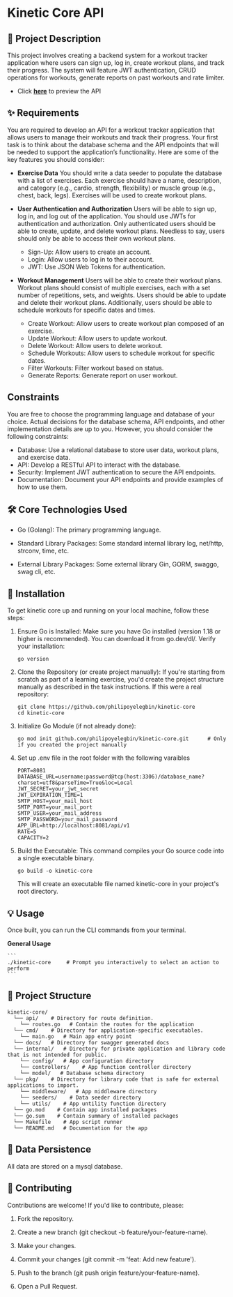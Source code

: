 # Kinetic Core API

## 📝 Project Description

This project involves creating a backend system for a workout tracker application where users can sign up, log in, create workout plans, and track their progress. The system will feature JWT authentication, CRUD operations for workouts, generate reports on past workouts and rate limiter.

- Click **[here](https://kinetic-core.onrender.com)** to preview the API

## ✨ Requirements

You are required to develop an API for a workout tracker application that allows users to manage their workouts and track their progress. Your first task is to think about the database schema and the API endpoints that will be needed to support the application’s functionality. Here are some of the key features you should consider:

- **Exercise Data**
  You should write a data seeder to populate the database with a list of exercises. Each exercise should have a name, description, and category (e.g., cardio, strength, flexibility) or muscle group (e.g., chest, back, legs). Exercises will be used to create workout plans.

- **User Authentication and Authorization**
  Users will be able to sign up, log in, and log out of the application. You should use JWTs for authentication and authorization. Only authenticated users should be able to create, update, and delete workout plans. Needless to say, users should only be able to access their own workout plans.

  - Sign-Up: Allow users to create an account.
  - Login: Allow users to log in to their account.
  - JWT: Use JSON Web Tokens for authentication.

- **Workout Management**
  Users will be able to create their workout plans. Workout plans should consist of multiple exercises, each with a set number of repetitions, sets, and weights. Users should be able to update and delete their workout plans. Additionally, users should be able to schedule workouts for specific dates and times.

  - Create Workout: Allow users to create workout plan composed of an exercise.
  - Update Workout: Allow users to update workout.
  - Delete Workout: Allow users to delete workout.
  - Schedule Workouts: Allow users to schedule workout for specific dates.
  - Filter Workouts: Filter workout based on status.
  - Generate Reports: Generate report on user workout.

## Constraints

You are free to choose the programming language and database of your choice. Actual decisions for the database schema, API endpoints, and other implementation details are up to you. However, you should consider the following constraints:

- Database: Use a relational database to store user data, workout plans, and exercise data.
- API: Develop a RESTful API to interact with the database.
- Security: Implement JWT authentication to secure the API endpoints.
- Documentation: Document your API endpoints and provide examples of how to use them.

## 🛠️ Core Technologies Used

- Go (Golang): The primary programming language.

- Standard Library Packages: Some standard internal library log, net/http, strconv, time, etc.

- External Library Packages: Some external library Gin, GORM, swaggo, swag cli, etc.

## 🚀 Installation

To get kinetic core up and running on your local machine, follow these steps:

1. Ensure Go is Installed:
   Make sure you have Go installed (version 1.18 or higher is recommended). You can download it from go.dev/dl/.
   Verify your installation:

   ```
   go version
   ```

2. Clone the Repository (or create project manually):
   If you're starting from scratch as part of a learning exercise, you'd create the project structure manually as described in the task instructions. If this were a real repository:

   ```
   git clone https://github.com/philipoyelegbin/kinetic-core
   cd kinetic-core
   ```

3. Initialize Go Module (if not already done):

   ```
   go mod init github.com/philipoyelegbin/kinetic-core.git      # Only if you created the project manually
   ```

4. Set up .env file in the root folder with the following varaibles

   ```
   PORT=8081
   DATABASE_URL=username:password@tcp(host:3306)/database_name?charset=utf8&parseTime=True&loc=Local
   JWT_SECRET=your_jwt_secret
   JWT_EXPIRATION_TIME=1
   SMTP_HOST=your_mail_host
   SMTP_PORT=your_mail_port
   SMTP_USER=your_mail_address
   SMTP_PASSWORD=your_mail_password
   APP_URL=http://localhost:8081/api/v1
   RATE=5
   CAPACITY=2
   ```

5. Build the Executable:
   This command compiles your Go source code into a single executable binary.

   ```
   go build -o kinetic-core
   ```

   This will create an executable file named kinetic-core in your project's root directory.

## 💡 Usage

Once built, you can run the CLI commands from your terminal.

**General Usage**

    ```
    ./kinetic-core     # Prompt you interactively to select an action to perform
    ```

## 📂 Project Structure

```
kinetic-core/
  └── api/    # Directory for route definition.
    └── routes.go   # Contain the routes for the application
  └── cmd/    # Directory for application-specific executables.
    └── main.go   # Main app entry point
  └── docs/   # Directory for swagger generated docs
  └── internal/   # Directory for private application and library code that is not intended for public.
    └── config/   # App configuration directory
    └── controllers/    # App function controller directory
    └── model/   # Database schema directory
  └── pkg/    # Directory for library code that is safe for external applications to import.
    └── middleware/   # App middleware directory
    └── seeders/    # Data seeder directory
    └── utils/    # App untility function directory
  └── go.mod    # Contain app installed packages
  └── go.sum    # Contain summary of installed packages
  └── Makefile    # App script runner
  └── README.md   # Documentation for the app
```

## 💾 Data Persistence

All data are stored on a mysql database.

## 🤝 Contributing

Contributions are welcome! If you'd like to contribute, please:

1. Fork the repository.

2. Create a new branch (git checkout -b feature/your-feature-name).

3. Make your changes.

4. Commit your changes (git commit -m 'feat: Add new feature').

5. Push to the branch (git push origin feature/your-feature-name).

6. Open a Pull Request.

